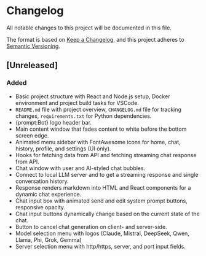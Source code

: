 # Changelog

All notable changes to this project will be documented in this file.

The format is based on [Keep a Changelog](https://keepachangelog.com/en/1.1.0/),
and this project adheres to [Semantic Versioning](https://semver.org/spec/v2.0.0.html).

## [Unreleased]

### Added

- Basic project structure with React and Node.js setup, Docker environment and project build tasks for VSCode.
- `README.md` file with project overview, `CHANGELOG.md` file for tracking changes, `requirements.txt` for Python dependencies.
- {prompt:Bot} logo header bar.
- Main content window that fades content to white before the bottom screen edge.
- Animated menu sidebar with FontAwesome icons for home, chat, history, profile, and settings (UI only).
- Hooks for fetching data from API and fetching streaming chat response from API.
- Chat window with user and AI-styled chat bubbles.
- Connect to local LLM server and to get a streaming response and single conversation history.
- Response renders markdown into HTML and React components for a dynamic chat experience.
- Chat input box with animated send and edit system prompt buttons, responsive opacity.
- Chat input buttons dynamically change based on the current state of the chat.
- Button to cancel chat generation on client- and server-side.
- Model selection menu with logos (Claude, Mistral, DeepSeek, Qwen, Llama, Phi, Grok, Gemma)
- Server selection menu with http/https, server, and port input fields.
